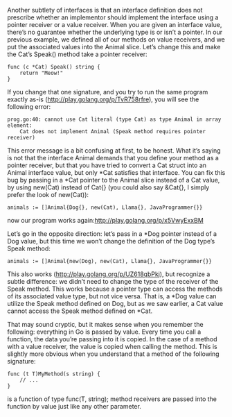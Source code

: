 Another subtlety of interfaces is that an interface definition does not prescribe whether an implementor should implement the interface using a pointer receiver or a value receiver. When you are given an interface value, there’s no guarantee whether the underlying type is or isn’t a pointer. In our previous example, we defined all of our methods on value receivers, and we put the associated values into the Animal slice. Let’s change this and make the Cat’s Speak() method take a pointer receiver:
```
func (c *Cat) Speak() string {
    return "Meow!"
}
```
If you change that one signature, and you try to run the same program exactly as-is (http://play.golang.org/p/TvR758rfre), you will see the following error:
```
prog.go:40: cannot use Cat literal (type Cat) as type Animal in array element:
    Cat does not implement Animal (Speak method requires pointer receiver)
```
This error message is a bit confusing at first, to be honest. What it’s saying is not that the interface Animal demands that you define your method as a pointer receiver, but that you have tried to convert a Cat struct into an Animal interface value, but only *Cat satisfies that interface. You can fix this bug by passing in a *Cat pointer to the Animal slice instead of a Cat value, by using new(Cat) instead of Cat{} (you could also say &Cat{}, I simply prefer the look of new(Cat)):
```
animals := []Animal{Dog{}, new(Cat), Llama{}, JavaProgrammer{}}
```
now our program works again:http://play.golang.org/p/x5VwyExxBM

Let’s go in the opposite direction: let’s pass in a *Dog pointer instead of a Dog value, but this time we won’t change the definition of the Dog type’s Speak method:
```
animals := []Animal{new(Dog), new(Cat), Llama{}, JavaProgrammer{}}
````
This also works (http://play.golang.org/p/UZ618qbPkj), but recognize a subtle difference:  we didn’t need to change the type of the receiver of the Speak method. This works because a pointer type can access the methods of its associated value type, but not vice versa. That is, a *Dog value can utilize the Speak method defined on Dog, but as we saw earlier, a Cat value cannot access the Speak method defined on *Cat.

That may sound cryptic, but it makes sense when you remember the following: everything in Go is passed by value. Every time you call a function, the data you’re passing into it is copied. In the case of a method with a value receiver, the value is copied when calling the method. This is slightly more obvious when you understand that a method of the following signature:
```
func (t T)MyMethod(s string) {
    // ...
}
```
is a function of type func(T, string); method receivers are passed into the function by value just like any other parameter.
